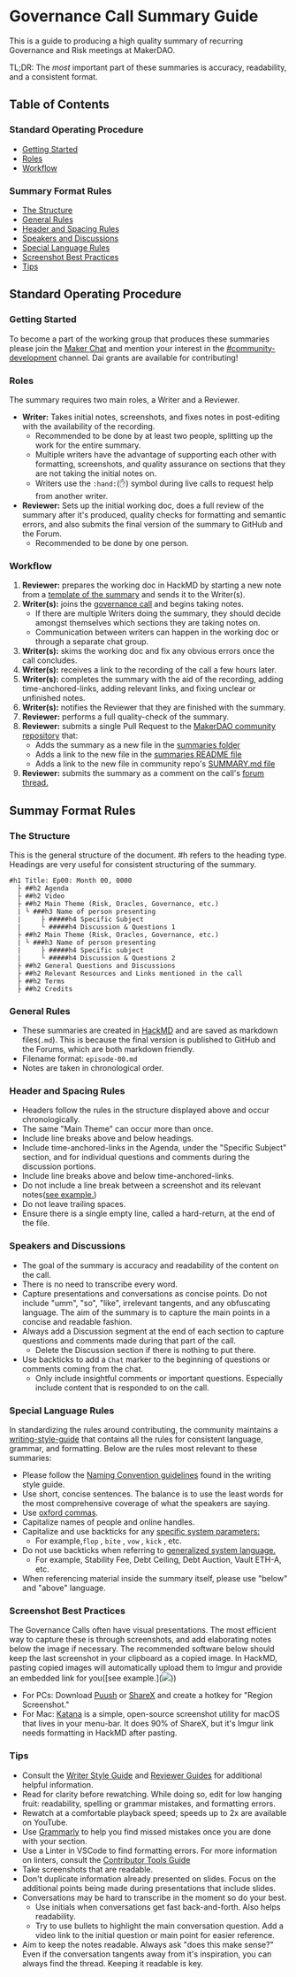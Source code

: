 # Governance Call Summary Guide

This is a guide to producing a high quality summary of recurring Governance and Risk meetings at MakerDAO.

TL;DR: The _most_ important part of these summaries is accuracy, readability, and a consistent format.

## Table of Contents

### Standard Operating Procedure

* [Getting Started](gnr-summary-guide.md#getting-started)
* [Roles](gnr-summary-guide.md#roles)
* [Workflow](gnr-summary-guide.md#workflow)

### Summary Format Rules

* [The Structure](gnr-summary-guide.md#the-structure)
* [General Rules](gnr-summary-guide.md#header-rules)
* [Header and Spacing Rules](gnr-summary-guide.md#header-and-spacing-rules)
* [Speakers and Discussions](gnr-summary-guide.md#speakers-and-discussions)
* [Special Language Rules](gnr-summary-guide.md#special-language-rules)
* [Screenshot Best Practices](gnr-summary-guide.md#screenshot-best-practices)
* [Tips](gnr-summary-guide.md#general-tips)

## Standard Operating Procedure

### Getting Started

To become a part of the working group that produces these summaries please join the [Maker Chat](https://chat.makerdao.com) and mention your interest in the [\#community-development](https://chat.makerdao.com/channel/community-development) channel. Dai grants are available for contributing!

### Roles

The summary requires two main roles, a Writer and a Reviewer.

* **Writer:** Takes initial notes, screenshots, and fixes notes in post-editing with the availability of the recording.
  * Recommended to be done by at least two people, splitting up the work for the entire summary.
  * Multiple writers have the advantage of supporting each other with formatting, screenshots, and quality assurance on sections that they are not taking the initial notes on.
  * Writers use the `:hand:`\(:hand:\) symbol during live calls to request help from another writer.
* **Reviewer:** Sets up the initial working doc, does a full review of the summary after it's produced, quality checks for formatting and semantic errors, and also submits the final version of the summary to GitHub and the Forum.
  * Recommended to be done by one person.

### Workflow

1. **Reviewer:** prepares the working doc in HackMD by starting a new note from a [template of the summary](gnr-summary-template.md) and sends it to the Writer\(s\).
2. **Writer\(s\):** joins the [governance call](https://calendar.google.com/calendar/embed?src=makerdao.com_3efhm2ghipksegl009ktniomdk@group.calendar.google.com&ctz=America/Los_Angeles) and begins taking notes.
   * If there are multiple Writers doing the summary, they should decide amongst themselves which sections they are taking notes on.
   * Communication between writers can happen in the working doc or through a separate chat group.
3. **Writer\(s\):** skims the working doc and fix any obvious errors once the call concludes.
4. **Writer\(s\):** receives a link to the recording of the call a few hours later.
5. **Writer\(s\):** completes the summary with the aid of the recording, adding time-anchored-links, adding relevant links, and fixing unclear or unfinished notes.
6. **Writer\(s\):** notifies the Reviewer that they are finished with the summary.
7. **Reviewer:** performs a full quality-check of the summary.
8. **Reviewer:** submits a single Pull Request to the [MakerDAO community repository](https://github.com/makerdao/community) that:
   * Adds the summary as a new file in the [summaries folder](https://github.com/makerdao/community/tree/master/governance/governance-and-risk-meetings/summaries)
   * Adds a link to the new file in the [summaries README file](https://github.com/makerdao/community/blob/master/governance/governance-and-risk-meetings/summaries/README.md)
   * Adds a link to the new file in community repo's [SUMMARY.md file](https://github.com/makerdao/community/blob/master/SUMMARY.md)
9. **Reviewer:** submits the summary as a comment on the call's [forum thread.](https://forum.makerdao.com/c/governance/gnr)

## Summay Format Rules

### The Structure

This is the general structure of the document. \#h refers to the heading type. Headings are very useful for consistent structuring of the summary.

```text
#h1 Title: Ep00: Month 00, 0000
  ├ ##h2 Agenda
  ├ ##h2 Video
  ├ ##h2 Main Theme (Risk, Oracles, Governance, etc.)
  | └ ###h3 Name of person presenting
  |     ├ #####h4 Specific Subject
  |     └ #####h4 Discussion & Questions 1
  ├ ##h2 Main Theme (Risk, Oracles, Governance, etc.)
  | └ ###h3 Name of person presenting
  |     ├ #####h4 Specific subject
  |     └ #####h4 Discussion & Questions 2
  ├ ##h2 General Questions and Discussions
  ├ ##h2 Relevant Resources and Links mentioned in the call
  ├ ##h2 Terms
  ├ ##h2 Credits
```

### General Rules

* These summaries are created in [HackMD](https://hackmd.io/) and are saved as markdown files\(`.md`\). This is because the final version is published to GitHub and the Forums, which are both markdown friendly.
* Filename format: `episode-00.md`
* Notes are taken in chronological order.

### Header and Spacing Rules

* Headers follow the rules in the structure displayed above and occur chronologically.
* The same "Main Theme" can occur more than once.
* Include line breaks above and below headings.
* Include time-anchored-links in the Agenda, under the "Specific Subject" section, and for individual questions and comments during the discussion portions.
* Include line breaks above and below time-anchored-links.
* Do not include a line break between a screenshot and its relevant notes\([see example.](https://i.imgur.com/kzV3jcY.png)\)
* Do not leave trailing spaces.
* Ensure there is a single empty line, called a hard-return, at the end of the file.

### Speakers and Discussions

* The goal of the summary is accuracy and readability of the content on the call.
* There is no need to transcribe every word.
* Capture presentations and conversations as concise points. Do not include "umm", "so", "like", irrelevant tangents, and any obfuscating language. The aim of the summary is to capture the main points in a concise and readable fashion.
* Always add a Discussion segment at the end of each section to capture questions and comments made during that part of the call.
  * Delete the Discussion section if there is nothing to put there.
* Use backticks to add a ```Chat```  marker to the beginning of questions or comments coming from the chat.
  * Only include insightful comments or important questions. Especially include content that is responded to on the call.

### Special Language Rules

In standardizing the rules around contributing, the community maintains a [writing-style-guide](https://community-development.makerdao.com/contributing/style-guide) that contains all the rules for consistent language, grammar, and formatting. Below are the rules most relevant to these summaries:

* Please follow the [Naming Convention guidelines](https://github.com/ryancreatescopy/community/tree/203253ec20549aa3667729d5b12a0ee7c5834bde/contributing/contributing/style-guide/README.md#naming-conventions) found in the writing style guide.
* Use short, concise sentences. The balance is to use the least words for the most comprehensive coverage of what the speakers are saying.
* Use [oxford commas](https://en.wikipedia.org/wiki/Serial_comma).
* Capitalize names of people and online handles.
* Capitalize and use backticks for any [specific system parameters:](https://docs.makerdao.com/other-documentation/system-glossary)
  * For example,```flop``` , ```bite``` , ```vow``` , ```kick``` , etc.
* Do not use backticks when referring to [generalized system language.](https://community-development.makerdao.com/makerdao-mcd-faqs/faqs/glossary)
  * For example, Stability Fee, Debt Ceiling, Debt Auction, Vault ETH-A, etc.
* When referencing material inside the summary itself, please use "below" and "above" language.

### Screenshot Best Practices

The Governance Calls often have visual presentations. The most efficient way to capture these is through screenshots, and add elaborating notes below the image if necessary. The recommended software below should keep the last screenshot in your clipboard as a copied image. In HackMD, pasting copied images will automatically upload them to Imgur and provide an embedded link for you\(\[see example.\]\(![](https://i.imgur.com/nNBR9UT.png)\)\)

* For PCs: Download [Puush](https://puush.me/) or [ShareX](https://getsharex.com/) and create a hotkey for "Region Screenshot."
* For Mac: [Katana](https://github.com/bluegill/katana) is a simple, open-source screenshot utility for macOS that lives in your menu-bar. It does 90% of ShareX, but it's Imgur link needs formatting in HackMD after pasting.

### Tips

* Consult the [Writer Style Guide](https://github.com/ryancreatescopy/community/tree/203253ec20549aa3667729d5b12a0ee7c5834bde/contributing/contributing/style-guide.md) and [Reviewer Guides](https://github.com/ryancreatescopy/community/tree/203253ec20549aa3667729d5b12a0ee7c5834bde/contributing/contributing/reviewer-guide.md) for additional helpful information.
* Read for clarity before rewatching. While doing so, edit for low hanging fruit: readability, spelling or grammar mistakes, and formatting errors.
* Rewatch at a comfortable playback speed; speeds up to 2x are available on YouTube.
* Use [Grammarly](https://app.grammarly.com/) to help you find missed mistakes once you are done with your section.
* Use a Linter in VSCode to find formatting errors. For more information on linters, consult the [Contributor Tools Guide](https://github.com/ryancreatescopy/community/tree/203253ec20549aa3667729d5b12a0ee7c5834bde/contributing/contributing/contributor-tools/README.md#VSCode)
* Take screenshots that are readable.
* Don't duplicate information already presented on slides. Focus on the additional points being made during presentations that include slides.
* Conversations may be hard to transcribe in the moment so do your best.
  * Use initials when conversations get fast back-and-forth. Also helps readability.
  * Try to use bullets to highlight the main conversation question. Add a video link to the initial question or main point for easier reference.
* Aim to keep the notes readable. Always ask "does this make sense?" Even if the conversation tangents away from it's inspiration, you can always find the thread. Keeping it readable is key.

